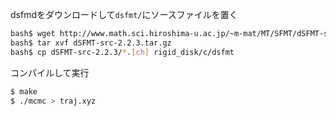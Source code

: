dsfmdをダウンロードして`dsfmt/`にソースファイルを置く

```sh
bash$ wget http://www.math.sci.hiroshima-u.ac.jp/~m-mat/MT/SFMT/dSFMT-src-2.2.3.tar.gz
bash$ tar xvf dSFMT-src-2.2.3.tar.gz
bash$ cp dSFMT-src-2.2.3/*.[ch] rigid_disk/c/dsfmt
```

コンパイルして実行
```sh
$ make
$ ./mcmc > traj.xyz
```
